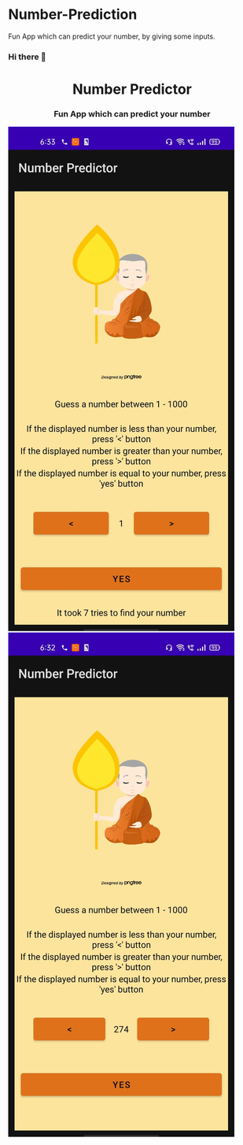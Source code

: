 # Number-Prediction
Fun App which can predict your number, by giving some inputs.

### Hi there 👋
<h1 align="center">Number Predictor</h1>
<h3 align="center">Fun App which can predict your number  </h3>

<img src="/images/app1.jpeg">
<img src="/images/app2.jpeg">
